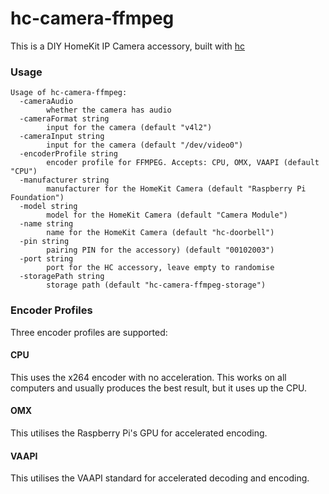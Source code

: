 # hc-camera-ffmpeg
This is a DIY HomeKit IP Camera accessory, built with [hc](https://github.com/brutella/hc)

### Usage
```shell
Usage of hc-camera-ffmpeg:
  -cameraAudio
    	whether the camera has audio
  -cameraFormat string
    	input for the camera (default "v4l2")
  -cameraInput string
    	input for the camera (default "/dev/video0")
  -encoderProfile string
    	encoder profile for FFMPEG. Accepts: CPU, OMX, VAAPI (default "CPU")
  -manufacturer string
    	manufacturer for the HomeKit Camera (default "Raspberry Pi Foundation")
  -model string
    	model for the HomeKit Camera (default "Camera Module")
  -name string
    	name for the HomeKit Camera (default "hc-doorbell")
  -pin string
    	pairing PIN for the accessory) (default "00102003")
  -port string
    	port for the HC accessory, leave empty to randomise
  -storagePath string
    	storage path (default "hc-camera-ffmpeg-storage")
```

### Encoder Profiles
Three encoder profiles are supported:

#### CPU
This uses the x264 encoder with no acceleration. This works on all computers and usually produces the best result, but it uses up the CPU.

#### OMX
This utilises the Raspberry Pi's GPU for accelerated encoding.

#### VAAPI
This utilises the VAAPI standard for accelerated decoding and encoding.

